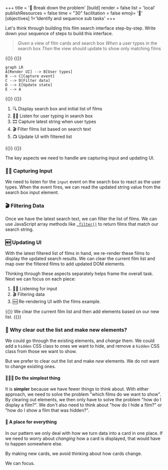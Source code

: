 +++
title = '🧩 Break down the problem'
[build]
    render = false
    list = 'local'
    publishResources = false
time = "30"
facilitation = false
emoji= '🧩'
[objectives]
    1='Identify and sequence sub tasks'
+++

Let's think through building this film search interface step-by-step. Write down your sequence of steps to build this interface.

> _Given_ a view of film cards and search box
> _When_ a user types in the search box
> _Then_ the view should update to show only matching films

{{<tabs name="Decomposition">}}
{{<tab name="Draw your plan">}}

```mermaid
graph LR
A[Render UI] --> B[User types]
B --> C[Capture event]
C --> D[Filter data]
D --> E[Update state]
E --> A
```

{{</tab>}}
{{<tab name="Write your plan">}}

1. 🔍 Display search box and initial list of films
1. 🦻🏽 Listen for user typing in search box
1. 🎞️ Capture latest string when user types
1. 🎬 Filter films list based on search text
1. 📺 Update UI with filtered list

{{</tab>}}
{{</tabs>}}

The key aspects we need to handle are capturing input and updating UI.

### 👂🏿 Capturing Input

We need to listen for the `input` event on the search box to react as the user types. When the event fires, we can read the updated string value from the search box input element.

### 🎬 Filtering Data

Once we have the latest search text, we can filter the list of films. We can use JavaScript array methods like [`.filter()`](https://developer.mozilla.org/en-US/docs/Web/JavaScript/Reference/Global_Objects/Array/filter) to return films that match our search string.

### 🆕 Updating UI

With the latest filtered list of films in hand, we re-render these films to display the updated search results. We can clear the current film list and map over the filtered films to add updated DOM elements.

Thinking through these aspects separately helps frame the overall task. Next we can focus on each piece:

1. 👂🏿 Listening for input
2. 🎬 Filtering data
3. 🆕 Re-rendering UI with the films example.

{{<note type="tip" title="Tip">}}
We clear the current film list and then add elements based on our new list.
{{</note>}}

### 💭 Why clear out the list and make new elements?

We could go through the existing elements, and _change_ them. We could add a `hidden` CSS class to ones we want to hide, and remove a `hidden` CSS class from those we want to show.

But we prefer to clear out the list and make _new_ elements. We do not want to change existing ones.

#### 🧘🏽‍♂️ Do the simplest thing

It is **simpler** because we have fewer things to think about. With either approach, we need to solve the problem "which films do we want to show". By clearing out elements, we then only have to solve the problem "how do I display a film?". We don't also need to think about "how do I hide a film?" or "how do I show a film that was hidden?".

#### 🍱 A place for everything

In our pattern we only deal with how we turn data into a card in one place. If we need to worry about _changing_ how a card is displayed, that would have to happen somewhere else.

By making new cards, we avoid thinking about how cards change.

We can focus.

